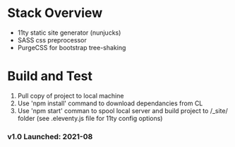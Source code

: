 # Stack Overview
-   11ty static site generator (nunjucks)
-   SASS css preprocessor
-   PurgeCSS for bootstrap tree-shaking

# Build and Test
1.	Pull copy of project to local machine
2.  Use 'npm install' command to download dependancies from CL
3.  Use 'npm start' comman to spool local server and build project to /_site/ folder (see .eleventy.js file for 11ty config options)

### v1.0 Launched: 2021-08